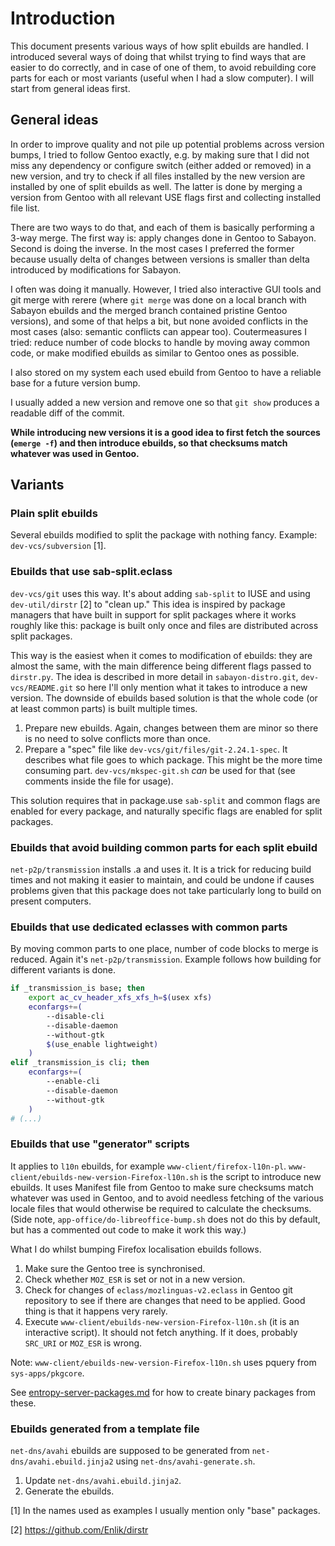 # Introduction

This document presents various ways of how split ebuilds are handled. I
introduced several ways of doing that whilst trying to find ways that are
easier to do correctly, and in case of one of them, to avoid rebuilding core
parts for each or most variants (useful when I had a slow computer). I will
start from general ideas first.

## General ideas

In order to improve quality and not pile up potential problems across version
bumps, I tried to follow Gentoo exactly, e.g. by making sure that I did not
miss any dependency or configure switch (either added or removed) in a new
version, and try to check if all files installed by the new version are
installed by one of split ebuilds as well. The latter is done by merging a
version from Gentoo with all relevant USE flags first and collecting installed
file list.

There are two ways to do that, and each of them is basically performing a 3-way
merge. The first way is: apply changes done in Gentoo to Sabayon. Second is
doing the inverse. In the most cases I preferred the former because usually
delta of changes between versions is smaller than delta introduced by
modifications for Sabayon.

I often was doing it manually. However, I tried also interactive GUI tools and
git merge with rerere (where `git merge` was done on a local branch with
Sabayon ebuilds and the merged branch contained pristine Gentoo versions), and
some of that helps a bit, but none avoided conflicts in the most cases (also:
semantic conflicts can appear too). Coutermeasures I tried: reduce number of
code blocks to handle by moving away common code, or make modified ebuilds as
similar to Gentoo ones as possible.

I also stored on my system each used ebuild from Gentoo to have a reliable base
for a future version bump.

I usually added a new version and remove one so that `git show` produces a
readable diff of the commit.

**While introducing new versions it is a good idea to first fetch the sources
(`emerge -f`) and then introduce ebuilds, so that checksums match whatever was
used in Gentoo.**

## Variants

### Plain split ebuilds

Several ebuilds modified to split the package with nothing fancy. Example:
`dev-vcs/subversion` [1].

### Ebuilds that use sab-split.eclass

`dev-vcs/git` uses this way. It's about adding `sab-split` to IUSE and using
`dev-util/dirstr` [2] to "clean up." This idea is inspired by package managers
that have built in support for split packages where it works roughly like this:
package is built only once and files are distributed across split packages.

This way is the easiest when it comes to modification of ebuilds: they are
almost the same, with the main difference being different flags passed to
`dirstr.py`. The idea is described in more detail in `sabayon-distro.git`,
`dev-vcs/README.git` so here I'll only mention what it takes to introduce a new
version. The downside of ebuilds based solution is that the whole code (or at
least common parts) is built multiple times.

1. Prepare new ebuilds. Again, changes between them are minor so there is no
   need to solve conflicts more than once.
2. Prepare a "spec" file like `dev-vcs/git/files/git-2.24.1-spec`. It describes
   what file goes to which package. This might be the more time consuming part.
   `dev-vcs/mkspec-git.sh` *can* be used for that (see comments inside the file
   for usage).

This solution requires that in package.use `sab-split` and common flags are
enabled for every package, and naturally specific flags are enabled for split
packages.

### Ebuilds that avoid building common parts for each split ebuild

`net-p2p/transmission` installs .a and uses it. It is a trick for reducing
build times and not making it easier to maintain, and could be undone if causes
problems given that this package does not take particularly long to build on
present computers.

### Ebuilds that use dedicated eclasses with common parts

By moving common parts to one place, number of code blocks to merge is reduced.
Again it's `net-p2p/transmission`. Example follows how building for different
variants is done.

```sh
if _transmission_is base; then
	export ac_cv_header_xfs_xfs_h=$(usex xfs)
	econfargs+=(
		--disable-cli
		--disable-daemon
		--without-gtk
		$(use_enable lightweight)
	)   
elif _transmission_is cli; then
	econfargs+=(
		--enable-cli
		--disable-daemon
		--without-gtk
	)
# (...)
```

### Ebuilds that use "generator" scripts

It applies to `l10n` ebuilds, for example `www-client/firefox-l10n-pl`.
`www-client/ebuilds-new-version-Firefox-l10n.sh` is the script to introduce new
ebuilds. It uses Manifest file from Gentoo to make sure checksums match
whatever was used in Gentoo, and to avoid needless fetching of the various
locale files that would otherwise be required to calculate the checksums. (Side
note, `app-office/do-libreoffice-bump.sh` does not do this by default, but has
a commented out code to make it work this way.)

What I do whilst bumping Firefox localisation ebuilds follows.

1. Make sure the Gentoo tree is synchronised.
2. Check whether `MOZ_ESR` is set or not in a new version.
3. Check for changes of `eclass/mozlinguas-v2.eclass` in Gentoo git repository
   to see if there are changes that need to be applied. Good thing is that it
   happens very rarely.
4. Execute `www-client/ebuilds-new-version-Firefox-l10n.sh` (it is an
   interactive script). It should not fetch anything. If it does, probably
   `SRC_URI` or `MOZ_ESR` is wrong.

Note: `www-client/ebuilds-new-version-Firefox-l10n.sh` uses pquery from
`sys-apps/pkgcore`.

See [entropy-server-packages.md](entropy-server-packages.md) for how to create
binary packages from these.

### Ebuilds generated from a template file

`net-dns/avahi` ebuilds are supposed to be generated from
`net-dns/avahi.ebuild.jinja2` using `net-dns/avahi-generate.sh`.

1. Update `net-dns/avahi.ebuild.jinja2`.
2. Generate the ebuilds.


[1] In the names used as examples I usually mention only "base" packages.

[2] https://github.com/Enlik/dirstr
